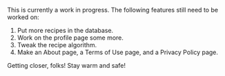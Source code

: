 This is currently a work in progress.  The following features still need to be worked on:

1. Put more recipes in the database.
2. Work on the profile page some more.
3. Tweak the recipe algorithm.
4. Make an About page, a Terms of Use page, and a Privacy Policy page.

Getting closer, folks!  Stay warm and safe!
